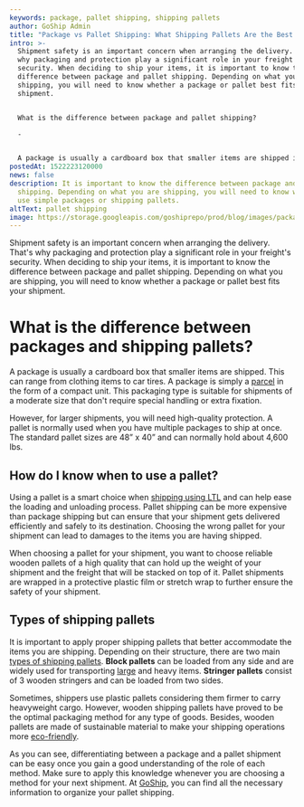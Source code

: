 ```yaml
---
keywords: package, pallet shipping, shipping pallets
author: GoShip Admin
title: "Package vs Pallet Shipping: What Shipping Pallets Are the Best For You?"
intro: >-
  Shipment safety is an important concern when arranging the delivery. That's
  why packaging and protection play a significant role in your freight's
  security. When deciding to ship your items, it is important to know the
  difference between package and pallet shipping. Depending on what you are
  shipping, you will need to know whether a package or pallet best fits your
  shipment. 


  What is the difference between package and pallet shipping?

  -


  A package is usually a cardboard box that smaller items are shipped i
postedAt: 1522223120000
news: false
description: It is important to know the difference between package and pallet
  shipping. Depending on what you are shipping, you will need to know whether to
  use simple packages or shipping pallets.
altText: pallet shipping
image: https://storage.googleapis.com/goshiprepo/prod/blog/images/package-vs-pallet-shipping.jpg
---
```

Shipment safety is an important concern when arranging the delivery. That's why packaging and protection play a significant role in your freight's security. When deciding to ship your items, it is important to know the difference between package and pallet shipping. Depending on what you are shipping, you will need to know whether a package or pallet best fits your shipment.

# What is the difference between packages and shipping pallets?

A package is usually a cardboard box that smaller items are shipped. This can range from clothing items to car tires. A package is simply a [parcel](https://www.goship.com/posts/understanding-ltl-and-parcel-shipping-what-is-best-for-my-small-business1) in the form of a compact unit. This packaging type is suitable for shipments of a moderate size that don't require special handling or extra fixation.

However, for larger shipments, you will need high-quality protection. A pallet is normally used when you have multiple packages to ship at once. The standard pallet sizes are 48” x 40” and can normally hold about 4,600 lbs.

## How do I know when to use a pallet?

Using a pallet is a smart choice when [shipping using LTL](https://www.goship.com/posts/palletizing-ltl-freight-everything-you-need-to-know) and can help ease the loading and unloading process. Pallet shipping can be more expensive than package shipping but can ensure that your shipment gets delivered efficiently and safely to its destination. Choosing the wrong pallet for your shipment can lead to damages to the items you are having shipped. 

When choosing a pallet for your shipment, you want to choose reliable wooden pallets of a high quality that can hold up the weight of your shipment and the freight that will be stacked on top of it. Pallet shipments are wrapped in a protective plastic film or stretch wrap to further ensure the safety of your shipment. 

## Types of shipping pallets

It is important to apply proper shipping pallets that better accommodate the items you are shipping. Depending on their structure, there are two main [types of shipping pallets](https://www.goship.com/posts/a-guide-to-different-types-of-shipping-pallets). **Block pallets** can be loaded from any side and are widely used for transporting [large](https://www.goship.com/shipping-services/large-item-shipping) and heavy items. **Stringer pallets** consist of 3 wooden stringers and can be loaded from two sides.

Sometimes, shippers use plastic pallets considering them firmer to carry heavyweight cargo. However, wooden shipping pallets have proved to be the optimal packaging method for any type of goods. Besides, wooden pallets are made of sustainable material to make your shipping operations more [eco-friendly](https://www.goship.com/posts/sustainable-strategy-eco-friendly-packaging). 

As you can see, differentiating between a package and a pallet shipment can be easy once you gain a good understanding of the role of each method. Make sure to apply this knowledge whenever you are choosing a method for your next shipment. At [GoShip](https://www.goship.com/), you can find all the necessary information to organize your pallet shipping.